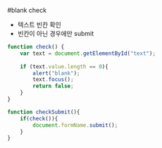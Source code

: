 #blank check

- 텍스트 빈칸 확인
- 빈칸이 아닌 경우에만 submit

````javascript
function check() {
	var text = document.getElementById("text");
	
	if (text.value.length == 0){
		alert("blank");
		text.focus();
		return false;
	}
}

function checkSubmit(){
    if(check()){
        document.formName.submit();
    }
}
````